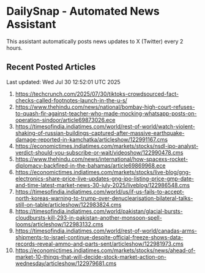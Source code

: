 # DailySnap - Automated News Assistant

This assistant automatically posts news updates to X (Twitter) every 2 hours.

## Recent Posted Articles

Last updated: Wed Jul 30 12:52:01 UTC 2025

1. https://techcrunch.com/2025/07/30/tiktoks-crowdsourced-fact-checks-called-footnotes-launch-in-the-u-s/
2. https://www.thehindu.com/news/national/bombay-high-court-refuses-to-quash-fir-against-teacher-who-made-mocking-whatsapp-posts-on-operation-sindoor/article69873026.ece
3. https://timesofindia.indiatimes.com/world/rest-of-world/watch-violent-shaking-of-russian-buildings-captured-after-massive-earthquake-damage-reported-in-kamchatka/articleshow/122991167.cms
4. https://economictimes.indiatimes.com/markets/stocks/nsdl-ipo-analyst-verdict-should-you-subscribe-or-wait/videoshow/122990478.cms
5. https://www.thehindu.com/news/international/how-spacexs-rocket-diplomacy-backfired-in-the-bahamas/article69869968.ece
6. https://economictimes.indiatimes.com/markets/stocks/live-blog/gng-electronics-share-price-live-updates-gng-ipo-listing-price-gmp-date-and-time-latest-market-news-30-july-2025/liveblog/122986548.cms
7. https://timesofindia.indiatimes.com/world/us/if-us-fails-to-accept-north-koreas-warning-to-trump-over-denuclearisation-bilateral-talks-still-on-table/articleshow/122983824.cms
8. https://timesofindia.indiatimes.com/world/pakistan/glacial-bursts-cloudbursts-kill-293-in-pakistan-another-monsoon-spell-looms/articleshow/122983132.cms
9. https://timesofindia.indiatimes.com/world/rest-of-world/canadas-arms-shipments-to-israel-continue-despite-official-freeze-shows-data-records-reveal-ammo-and-parts-sent/articleshow/122981973.cms
10. https://economictimes.indiatimes.com/markets/stocks/news/ahead-of-market-10-things-that-will-decide-stock-market-action-on-wednesday/articleshow/122979681.cms
